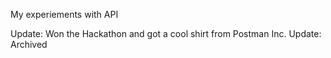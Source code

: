 My experiements with API

Update: Won the Hackathon and got a cool shirt from Postman Inc.
Update: Archived
